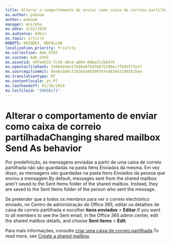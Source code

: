 ```yaml
---
title: Alterar o comportamento de enviar como caixa de correio partilhada
ms.author: pebaum
author: pebaum
manager: mnirkhe
ms.date: 3/22/2018
ms.audience: Admin
ms.topic: article
ROBOTS: NOINDEX, NOFOLLOW
localization_priority: Priority
ms.collection: Adm_O365
ms.custom: Adm_O365
ms.assetid: 49fa4633-7c50-40cd-a064-608a21cb0476
ms.openlocfilehash: fe09d44dc57bd6e8f5dfb6f5390ec7fb93f7fe2f
ms.sourcegitcommit: 0ae6cbb8cf2836da98300767ed81b411d6551bee
ms.translationtype: MT
ms.contentlocale: pt-PT
ms.lasthandoff: 01/30/2019
ms.locfileid: "29656171"
---
```

# <a name="changing-shared-mailbox-send-as-behavior"></a><span data-ttu-id="f4452-102">Alterar o comportamento de enviar como caixa de correio partilhada</span><span class="sxs-lookup"><span data-stu-id="f4452-102">Changing shared mailbox Send As behavior</span></span>

<span data-ttu-id="f4452-p101">Por predefinição, as mensagens enviadas a partir de uma caixa de correio partilhada não são guardadas na pasta Itens Enviados da mesma. Em vez disso, as mensagens são guardadas na pasta Itens Enviados da pessoa que enviou a mensagem.</span><span class="sxs-lookup"><span data-stu-id="f4452-p101">By default, messages sent from the shared mailbox aren't saved to the Sent Items folder of the shared mailbox. Instead, they are saved to the Sent Items folder of the person who sent the message.</span></span>
  
<span data-ttu-id="f4452-105">Se pretender que a todos os membros para ver o correio electrónico enviado, no Centro de administração de Office 365, editar os detalhes de caixa de correio partilhada e escolher **itens enviados** \> **Editar**.</span><span class="sxs-lookup"><span data-stu-id="f4452-105">If you want to all members to see the Sent email, in the Office 365 admin center, edit the shared mailbox details, and choose **Sent items** \> **Edit**.</span></span>
  
<span data-ttu-id="f4452-106">Para mais informações, consulte [criar uma caixa de correio partilhada](https://support.office.com/article/create-a-shared-mailbox-871a246d-3acd-4bba-948e-5de8be0544c9).</span><span class="sxs-lookup"><span data-stu-id="f4452-106">To read more, see [Create a shared mailbox](https://support.office.com/article/create-a-shared-mailbox-871a246d-3acd-4bba-948e-5de8be0544c9).</span></span>
  

